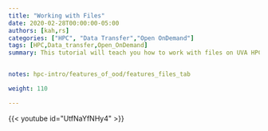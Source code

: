 ```yaml
---
title: "Working with Files"
date: 2020-02-28T00:00:00-05:00
authors: [kah,rs]
categories: ["HPC", "Data Transfer","Open OnDemand"]
tags: [HPC,Data_transfer,Open_OnDemand]
summary: This tutorial will teach you how to work with files on UVA HPC through your browser, including creating, deleting, editing, and more. 


notes: hpc-intro/features_of_ood/features_files_tab

weight: 110

---
```


{{< youtube id="UtfNaYfNHy4" >}}
